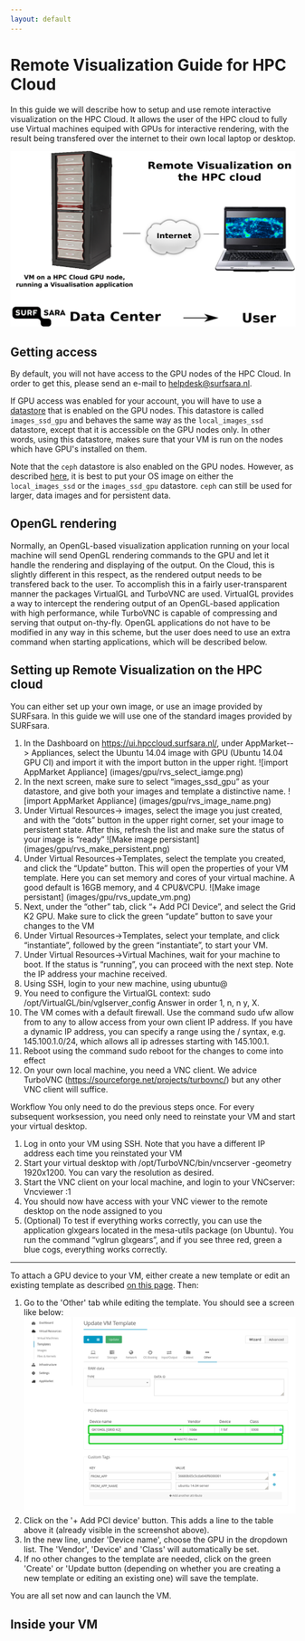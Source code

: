 ```yaml
---
layout: default
---
```


# Remote Visualization Guide for HPC Cloud
In this guide we will describe how to setup and use remote interactive visualization on the HPC Cloud. It allows the user of the HPC cloud to fully use Virtual machines equiped with GPUs for interactive rendering, with the result being transfered over the internet to their own local laptop or desktop.

![Remote interactive visualization](images/gpu/rvs_cloud.png)

## Getting access

By default, you will not have access to the GPU nodes of the HPC Cloud. In order to get this, please send an e-mail to [helpdesk@surfsara.nl](mailto:helpdesk@surfsara.nl).

If GPU access was enabled for your account, you will have to use a [datastore](image_storage) that is enabled on the GPU nodes. This datastore is called `images_ssd_gpu` and behaves the same way as the `local_images_ssd` datastore, except that it is accessible on the GPU nodes only. In other words, using this datastore, makes sure that your VM is run on the nodes which have GPU's installed on them.

Note that the `ceph` datastore is also enabled on the GPU nodes. However, as described [here](image_storage), it is best to put your OS image on either the `local_images_ssd` or the `images_ssd_gpu` datastore. `ceph` can still be used for larger, data images and for persistent data.

## OpenGL rendering
Normally, an OpenGL-based visualization application running on your local machine will send OpenGL rendering commands to the GPU and let it handle the rendering and displaying of the output. On the Cloud, this is slightly different in this respect, as the rendered output needs to be transfered back to the user. To accomplish this in a fairly user-transparent manner the packages VirtualGL and TurboVNC are used. VirtualGL provides a way to intercept the rendering output of an OpenGL-based application with high performance, while TurboVNC is capable of compressing and serving that output on-thy-fly. OpenGL applications do not have to be modified in any way in this scheme, but the user does need to use an extra command when starting applications, which will be described below.


## Setting up Remote Visualization on the HPC cloud
You can either set up your own image, or use an image provided by SURFsara. In this guide we will use one of the standard images provided by SURFsara. 

1. In the Dashboard on https://ui.hpccloud.surfsara.nl/, under AppMarket--> Appliances, select the Ubuntu 14.04 image with GPU (Ubuntu 14.04 GPU CI) and import it with the import button in the upper right.
![import AppMarket Appliance] (images/gpu/rvs_select_iamge.png)
2. In the next screen, make sure to select “images_ssd_gpu” as your datastore, and give both your images and template a distinctive name.
![import AppMarket Appliance] (images/gpu/rvs_image_name.png)
3. Under Virtual Resources-> images, select the image you just created, and with the “dots” button in the upper right corner, set your image to persistent state. After this, refresh the list and make sure the status of your image is “ready”
![Make image persistant] (images/gpu/rvs_make_persistent.png)
4. Under Virtual Resources->Templates, select the template you created, and click the “Update” button. This will open the properties of your VM template.  Here you can set memory and cores of your virtual machine. A good default is 16GB memory, and 4 CPU&VCPU.
![Make image persistant] (images/gpu/rvs_update_vm.png)
5. Next, under the “other” tab, click “+ Add PCI Device”, and select the Grid K2 GPU.
Make sure to click the green “update” button to save your changes to the VM
6. Under Virtual Resources->Templates, select your  template, and click “instantiate”, followed by the green “instantiate”, to start your VM.
6. Under Virtual Resources->Virtual Machines, wait for your machine to boot. If the status is “running”, you can proceed with the next step. Note the IP address your machine received.
7. Using SSH, login to your new machine, using ubuntu@<ip address>
8. You need to configure the VirtualGL context: sudo /opt/VirtualGL/bin/vglserver_config
Answer in order 1, n, n y, X.
9. The VM comes with a default firewall. Use the command sudo ufw allow from <your home IP address>  to any  to allow access from your own client IP address. If you have a dynamic IP address, you can specify a range using the / syntax, e.g. 145.100.1.0/24, which allows all ip adresses starting with 145.100.1. 
10. Reboot using the command sudo reboot for the changes to come into effect
11. On your own local machine, you need a VNC client. We advice TurboVNC (https://sourceforge.net/projects/turbovnc/) but any other VNC client will suffice.

Workflow 
You only need to do the previous steps once. For every subsequent worksession, you need only need to reinstate your VM and start your virtual desktop. 

1. Log in onto your VM using SSH. Note that you have a different IP address each time you reinstated your VM
2. Start your virtual desktop with /opt/TurboVNC/bin/vncserver -geometry 1920x1200. You can vary the resolution as desired.
3. Start the VNC client on your local machine, and login to your VNCserver: Vncviewer <your ip address>:1
4. You should now have access with your VNC viewer to the remote desktop on the node assigned to you 
5. (Optional) To test if everything works correctly, you can use the application glxgears located in the mesa-utils package (on Ubuntu).  You run the command “vglrun glxgears”, and if you see three red, green a blue cogs, everything works correctly.



------------
To attach a GPU device to your VM, either create a new template or edit an existing template as described [on this page](customize-your-vm). Then:

 1. Go to the 'Other' tab while editing the template. You should see a screen like below:
 ![Add GPU to template](images/gpu/gpu_add_pci.png)
 2. Click on the '+ Add PCI device' button. This adds a line to the table above it (already visible in the screenshot above).
 3. In the new line, under 'Device name', choose the GPU in the dropdown list. The 'Vendor', 'Device' and 'Class' will automatically be set.
 4. If no other changes to the template are needed, click on the green 'Create' or 'Update button (depending on whether you are creating a new template or editing an existing one) will save the template.

You are all set now and can launch the VM.

## Inside your VM
